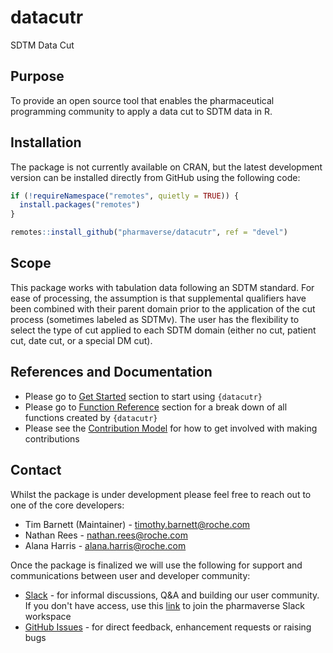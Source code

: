 # datacutr <!-- note: instert logo here when ready -->

<!-- badges: start -->

<!-- note: instert badges here when ready -->

<!-- badges: end -->

SDTM Data Cut

## Purpose

To provide an open source tool that enables the pharmaceutical programming community
to apply a data cut to SDTM data in R.

## Installation

The package is not currently available on CRAN, but the latest development version can be installed directly from GitHub using the following code:

```r
if (!requireNamespace("remotes", quietly = TRUE)) {
  install.packages("remotes")
}

remotes::install_github("pharmaverse/datacutr", ref = "devel")
```

## Scope

This package works with tabulation data following an SDTM standard. For ease of processing, the assumption is that supplemental qualifiers have been combined with their parent domain prior to the application of the cut process (sometimes labeled as SDTMv). The user has the flexibility to select the type of cut applied to each SDTM domain (either no cut, patient cut, date cut, or a special DM cut).

## References and Documentation

* Please go to [Get Started](https://pharmaverse.github.io/datacutr/articles/datacutr.html) section to start using `{datacutr}`
* Please go to [Function Reference](https://pharmaverse.github.io/datacutr/reference/index.html) section for a break down of all functions created by `{datacutr}`
* Please see the [Contribution Model](https://pharmaverse.github.io/datacutr/articles/contribution_model.html) for how to get involved with making contributions

## Contact

Whilst the package is under development please feel free to reach out to one of the core developers:

* Tim Barnett (Maintainer) - [timothy.barnett@roche.com](timothy.barnett@roche.com)
* Nathan Rees - [nathan.rees@roche.com](nathan.rees@roche.com)
* Alana Harris - [alana.harris@roche.com](alana.harris@roche.com)

Once the package is finalized we will use the following for support and communications between user and developer community:

* [Slack](https://app.slack.com/client/T028PB489D3/C02M8KN8269) - for informal discussions, Q\&A and building our user community. If you don't have access, use this [link](https://join.slack.com/t/pharmaverse/shared_invite/zt-yv5atkr4-Np2ytJ6W_QKz_4Olo7Jo9A) to join the pharmaverse Slack workspace
* [GitHub Issues](https://github.com/pharmaverse/datacutr/issues) - for direct feedback, enhancement requests or raising bugs
